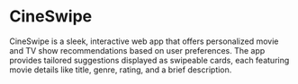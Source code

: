 # CineSwipe
CineSwipe is a sleek, interactive web app that offers personalized movie and TV show recommendations based on user preferences. The app provides tailored suggestions displayed as swipeable cards, each featuring movie details like title, genre, rating, and a brief description. 
